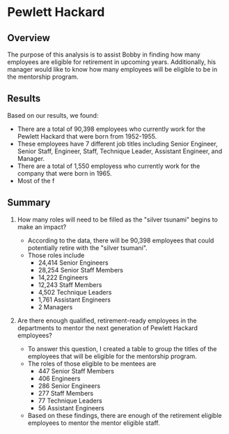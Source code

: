 # Pewlett Hackard

## Overview
The purpose of this analysis is to assist Bobby in finding how many employees are eligible for retirement in upcoming years. Additionally, his manager would like to know how many employees will be eligible to be in the mentorship program.

## Results
Based on our results, we found:
- There are a total of 90,398 employees who currently work for the Pewlett Hackard that were born from 1952-1955.
- These employees have 7 different job titles including Senior Engineer, Senior Staff, Engineer, Staff, Technique Leader, Assistant Engineer, and Manager.
- There are a total of 1,550 employess who currently work for the company that were born in 1965.
- Most of the f

## Summary
1. How many roles will need to be filled as the "silver tsunami" begins to make an impact?
    - According to the data, there will be 90,398 employees that could potentially retire with the "silver tsumani". 
    - Those roles include 
        - 24,414 Senior Engineers
        - 28,254 Senior Staff Members
        - 14,222 Engineers
        - 12,243 Staff Members
        - 4,502 Technique Leaders
        - 1,761 Assistant Engineers
        - 2 Managers

2. Are there enough qualified, retirement-ready employees in the departments to mentor the next generation of Pewlett Hackard employees?
    - To answer this question, I created a table to group the titles of the employees that will be eligible for the mentorship program.
    - The roles of those eligible to be mentees are
        - 447 Senior Staff Members
        - 406 Engineers
        - 286 Senior Engineers
        - 277 Staff Members
        - 77 Technique Leaders
        - 56 Assistant Engineers
    - Based on these findings, there are enough of the retirement eligible employees to mentor the mentor eligible staff.